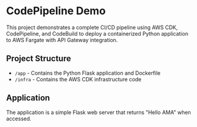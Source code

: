 # CodePipeline Demo

This project demonstrates a complete CI/CD pipeline using AWS CDK, CodePipeline, and CodeBuild to deploy a containerized Python application to AWS Fargate with API Gateway integration.

## Project Structure

- `/app` - Contains the Python Flask application and Dockerfile
- `/infra` - Contains the AWS CDK infrastructure code

## Application

The application is a simple Flask web server that returns "Hello AMA" when accessed.



